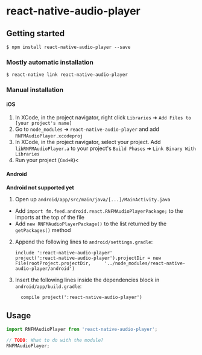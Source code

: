 
# react-native-audio-player

## Getting started

`$ npm install react-native-audio-player --save`

### Mostly automatic installation

`$ react-native link react-native-audio-player`

### Manual installation


#### iOS

1. In XCode, in the project navigator, right click `Libraries` ➜ `Add Files to [your project's name]`
2. Go to `node_modules` ➜ `react-native-audio-player` and add `RNFMAudioPlayer.xcodeproj`
3. In XCode, in the project navigator, select your project. Add `libRNFMAudioPlayer.a` to your project's `Build Phases` ➜ `Link Binary With Libraries`
4. Run your project (`Cmd+R`)<

#### Android

**Android not supported yet**

1. Open up `android/app/src/main/java/[...]/MainActivity.java`
  - Add `import fm.feed.android.react.RNFMAudioPlayerPackage;` to the imports at the top of the file
  - Add `new RNFMAudioPlayerPackage()` to the list returned by the `getPackages()` method
2. Append the following lines to `android/settings.gradle`:
  	```
  	include ':react-native-audio-player'
  	project(':react-native-audio-player').projectDir = new File(rootProject.projectDir, 	'../node_modules/react-native-audio-player/android')
  	```
3. Insert the following lines inside the dependencies block in `android/app/build.gradle`:
  	```
      compile project(':react-native-audio-player')
  	```


## Usage
```javascript
import RNFMAudioPlayer from 'react-native-audio-player';

// TODO: What to do with the module?
RNFMAudioPlayer;
```
  
